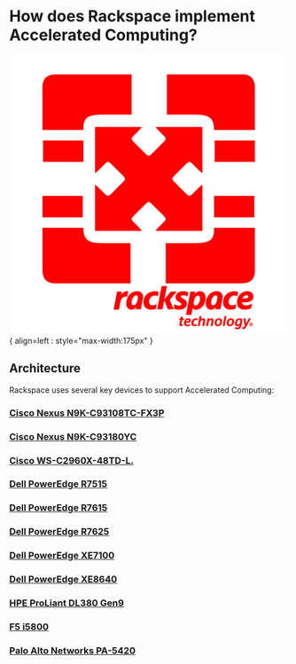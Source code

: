 # How does Rackspace implement Accelerated Computing?

![Rackspace Cloud Software](assets/images/ospc_flex_logo_red.svg){ align=left : style="max-width:175px" }

## Architecture

Rackspace uses several key devices to support Accelerated Computing:

### [Cisco Nexus N9K-C93108TC-FX3P](accelerated-computing-infrastructure-CiscoN9K-C93108TC-FX3P.md)

### [Cisco Nexus N9K-C93180YC](accelerated-computing-infrastructure-CiscoN9K-C93180YC.md)

### [Cisco WS-C2960X-48TD-L.](accelerated-computing-infrastructure-CiscoWS-C2960X-48TD-L.md)

### [Dell PowerEdge R7515](accelerated-computing-infrastructure-DellR7515.md)

### [Dell PowerEdge R7615](accelerated-computing-infrastructure-DellR7615.md)

### [Dell PowerEdge R7625](accelerated-computing-infrastructure-DellR7625.md)

### [Dell PowerEdge XE7100](accelerated-computing-infrastructure-DellXE7100.md)

### [Dell PowerEdge XE8640](accelerated-computing-infrastructure-DellXE8640.md)

### [HPE ProLiant DL380 Gen9](accelerated-computing-infrastructure-DL380-Gen9.md)

### [F5 i5800](accelerated-computing-infrastructure-F5i5800.md)

### [Palo Alto Networks PA-5420](accelerated-computing-infrastructure-PA5420.md)
